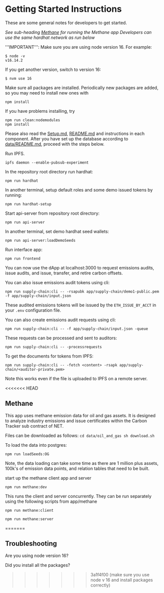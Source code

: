 # Getting Started Instructions

These are some general notes for developers to get started. 

*See sub-heading [Methane](#methane) for running the Methane app*
*Developers can use the same hardhat network as run below* 

'''IMPORTANT''': Make sure you are using node version 16.  For example:
```
$ node -v
v16.14.2
```

If you get another version, switch to version 16:
```
$ nvm use 16
```

Make sure all packages are installed.  Periodically new packages are added, so you may need to install new ones with
```
npm install
```

If you have problems installing, try
```
npm run clean:nodemodules
npm install
```

Please also read the [Setup.md](./Setup.md), [README.md](./README.md) and instructions in each component.  After you have set up the database according to [data/README.md](data/README.md), proceed with the steps below.

Run IPFS.
```
ipfs daemon --enable-pubsub-experiment
```

In the repository root directory run hardhat:
```
npm run hardhat
```

In another terminal, setup default roles and some demo issued tokens by running:
```
npm run hardhat-setup
```

Start api-server from repository root directory:
```
npm run api-server
```

In another terminal, set demo hardhat seed wallets:
```
npm run api-server:loadDemoSeeds
```

Run interface app:
```
npm run frontend
```

You can now use the dApp at localhost:3000 to request emissions audits, issue audits, and issue, transfer, and retire carbon offsets.  

You can also issue emissions audit tokens using cli:
```
npm run supply-chain:cli -- -rsapubk app/supply-chain/demo1-public.pem -f app/supply-chain/input.json
```

These audited emissions tokens will be issued by the `ETH_ISSUE_BY_ACCT` in your `.env` configuration file.

You can also create emissions audit requests using cli:
```
npm run supply-chain:cli -- -f app/supply-chain/input.json -queue
```

These requests can be processed and sent to auditors:
```
npm run supply-chain:cli -- -processrequests
```

To get the documents for tokens from IPFS:
```
npm run supply-chain:cli -- -fetch <content> -rsapk app/supply-chain/<auditor-private.pem>
```

Note this works even if the file is uploaded to IPFS on a remote server.

<<<<<<< HEAD
## Methane

This app uses methane emission data for oil and gas assets.
It is designed to analyze industry emissions and issue certificates within the Carbon Tracker sub contract of NET.

Files can be downloaded as follows:
``
cd data/oil_and_gas
sh download.sh
``

To load the data into postgres:
```
npm run loadSeeds:OG
```
Note, the data loading can take some time as there are 1 million plus assets, 100k's of emission data points, and relation tables that need to be built.

start up the methane client app and server
``` 
npm run methane:dev
```

This runs the client and server concurrently.
They can be run separately using the following scripts from app/methane 

``` 
npm run methane:client
```
``` 
npm run methane:server
```
=======
## Troubleshooting

Are you using node version 16?

Did you install all the packages?
>>>>>>> 3a1f4f00 (make sure you use node v 16 and install packages correctly)

